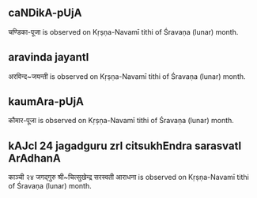 ## caNDikA-pUjA

चण्डिका-पूजा is observed on Kṛṣṇa-Navamī tithi of Śravaṇa (lunar) month.



## aravinda jayantI

अरविन्द~जयन्ती is observed on Kṛṣṇa-Navamī tithi of Śravaṇa (lunar) month.



## kaumAra-pUjA

कौमार-पूजा is observed on Kṛṣṇa-Navamī tithi of Śravaṇa (lunar) month.



## kAJcI 24 jagadguru zrI citsukhEndra sarasvatI ArAdhanA

काञ्ची २४ जगद्गुरु श्री~चित्सुखेन्द्र सरस्वती आराधना is observed on Kṛṣṇa-Navamī tithi of Śravaṇa (lunar) month.



